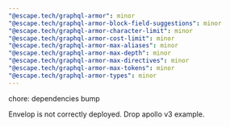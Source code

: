 ```yaml
---
"@escape.tech/graphql-armor": minor
"@escape.tech/graphql-armor-block-field-suggestions": minor
"@escape.tech/graphql-armor-character-limit": minor
"@escape.tech/graphql-armor-cost-limit": minor
"@escape.tech/graphql-armor-max-aliases": minor
"@escape.tech/graphql-armor-max-depth": minor
"@escape.tech/graphql-armor-max-directives": minor
"@escape.tech/graphql-armor-max-tokens": minor
"@escape.tech/graphql-armor-types": minor
---
```


chore: dependencies bump

Envelop is not correctly deployed.
Drop apollo v3 example.
